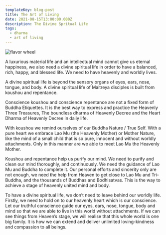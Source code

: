 ```yaml
---
templateKey: blog-post
title: The Art of Living
date: 2021-08-15T13:00:00.000Z
description: The Divine Spritual Life
tags:
  - dharma
  - art of living
---
```

![flavor wheel](/img/art-of-living.jpg)

A luxurious material life and an intellectual mind cannot give us eternal happiness, we also need a divine spiritual life in order to have a balanced, rich, happy, and blessed life. We need to have heavenly and worldly lives.

A divine spiritual life is beyond the sensory organs of eyes, ears, nose, tongue, and body. A divine spiritual life of Maitreya disciples is built from koushou and repentance.

Conscience koushou and conscience repentance are not a fixed form of Buddha Etiquettes. It is the best way to express and practice the Heavenly Three Treasures, The boundless dharma of Heavenly Decree and the Heart Dharma of Heavenly Decree in daily life.

With koushou we remind ourselves of our Buddha Nature / True Self. With a pure heart we embrace Lao Mu (the Heavenly Mother) or Mother Nature, like the mind of a small child that is so pure, innocent and without worldly attachments. Only in this manner are we able to meet Lao Mu the Heavenly Mother.

Koushou and repentance help us purify our mind. We need to purify and clean our mind thoroughly, and continuously. We need the guidance of Lao Mu and Buddha to complete it. Our personal efforts and sincerity only are not enough, we need the help from Heaven to get close to Lao Mu and Tri-Buddha, and the thousands of Buddhas and Bodhisatvas. This is the way to achieve a stage of heavenly united mind and body. 

To have a divine spiritual life, we don’t need to leave behind our worldly life. Firstly, we need to hold on to our heavenly heart which is our conscience. Let our truthful conscience guide our eyes, ears, nose, tongue, body and mind so that we are able to live in this world without attachments. If we can see things from Heaven’s stage, we will realise that this whole world is one big family. It is how we can extend and deliver unlimited loving-kindness and compassion to all beings.
